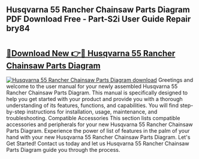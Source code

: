 ## Husqvarna 55 Rancher Chainsaw Parts Diagram PDF Download Free - Part-S2i User Guide Repair bry84

# <h2><a href="http://dfiyxd.blite.top/?on=Husqvarna+55+Rancher+Chainsaw+Parts+Diagram">🔗Download New 👉🔴 Husqvarna 55 Rancher Chainsaw Parts Diagram</a></h2>

[![Husqvarna 55 Rancher Chainsaw Parts Diagram download](https://i.imgur.com/lujVjoI.png)](http://dfiyxd.blite.top/?on=Husqvarna+55+Rancher+Chainsaw+Parts+Diagram)
Greetings and welcome to the user manual for your newly assembled Husqvarna 55 Rancher Chainsaw Parts Diagram. This manual is specifically designed to help you get started with your product and provide you with a thorough understanding of its features, functions, and capabilities. You will find step-by-step instructions for installation, usage, maintenance, and troubleshooting. Compatible Accessories This section lists compatible accessories and peripherals for your new Husqvarna 55 Rancher Chainsaw Parts Diagram. Experience the power of list of features in the palm of your hand with your new Husqvarna 55 Rancher Chainsaw Parts Diagram. Let's Get Started! Contact us today and let us Husqvarna 55 Rancher Chainsaw Parts Diagram guide you through the process.
